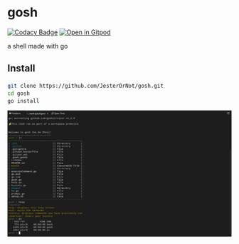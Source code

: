# gosh

[![Codacy Badge](https://api.codacy.com/project/badge/Grade/e77cb20b738d47138194279fa764990c)](https://www.codacy.com/manual/seanhellum45/gosh?utm_source=github.com&amp;utm_medium=referral&amp;utm_content=JesterOrNot/gosh&amp;utm_campaign=Badge_Grade)
[![Open in Gitpod](https://gitpod.io/button/open-in-gitpod.svg)](https://gitpod.io/#https://github.com/JesterOrNot/gosh)


a shell made with go

## Install
```bash
git clone https://github.com/JesterOrNot/gosh.git
cd gosh
go install
```

![Example of goshell](https://github.com/JesterOrNot/gosh/blob/master/images/example.png "Example of goshell")
